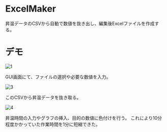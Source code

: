 # ExcelMaker

昇温データのCSVから自動で数値を抜き出し、編集後Excelファイルを作成する。

# デモ

![1](https://user-images.githubusercontent.com/35654936/96081368-1e69ee80-0ef4-11eb-8ade-992c6ed6e9e4.PNG)

GUI画面にて、ファイルの選択や必要な数値を入力。

![3](https://user-images.githubusercontent.com/35654936/96081617-a8b25280-0ef4-11eb-8c27-bf7ddc6ba889.PNG)

このCSVから昇温データを抜き取る。

![4](https://user-images.githubusercontent.com/35654936/96081623-acde7000-0ef4-11eb-97ee-0423a72e821e.PNG)

昇温時間の入力やグラフの挿入、目的の数値に色付けを行う。
これにより10分程度かかっていた作業時間を1分に短縮できた。
